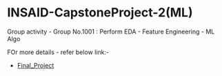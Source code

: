 # INSAID-CapstoneProject-2(ML)
Group activity - Group No.1001 : Perform EDA - Feature Engineering - ML Algo

FOr more details - refer below link:-
- [Final_Project](https://github.com/jmps967/INSAID-CapstoneProject-2-ML/tree/master/Final_submitted)
